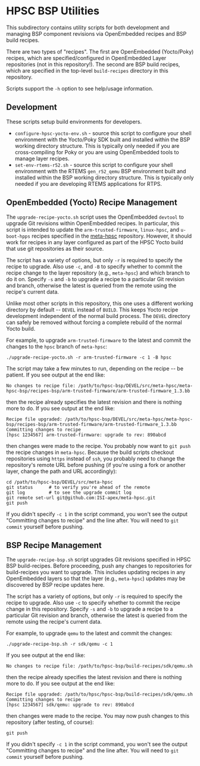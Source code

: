 HPSC BSP Utilities
==================

This subdirectory contains utility scripts for both development and managing BSP
component revisions via OpenEmbedded recipes and BSP build recipes.

There are two types of "recipes".
The first are OpenEmbedded (Yocto/Poky) recipes, which are specified/configured
in OpenEmbedded Layer repositories (not in this repository!).
The second are BSP build recipes, which are specified in the top-level
`build-recipes` directory in this repository.

Scripts support the `-h` option to see help/usage information.

Development
-----------

These scripts setup build environments for developers.

* `configure-hpsc-yocto-env.sh` - source this script to configure your shell
environment with the Yocto/Poky SDK built and installed within the BSP working
directory structure.
This is typically only needed if you are cross-compiling for Poky or you are
using OpenEmbedded tools to manage layer recipes.
* `set-env-rtems-r52.sh` - source this script to configure your shell
environment with the RTEMS `gen_r52_qemu` BSP environment built and installed
within the BSP working directory structure.
This is typically only needed if you are developing RTEMS applications for RTPS.


OpenEmbedded (Yocto) Recipe Management
--------------------------------------

The `upgrade-recipe-yocto.sh` script uses the OpenEmbedded `devtool` to upgrade
Git revisions within OpenEmbedded recipes.
In particular, this script is intended to update the `arm-trusted-firmware`,
`linux-hpsc`, and `u-boot-hpps` recipes specified in the
[meta-hpsc](https://github.com/ISI-apex/meta-hpsc) repository.
However, it should work for recipes in any layer configured as part of the HPSC
Yocto build that use git repositories as their source.

The script has a variety of options, but only `-r` is required to specify the
recipe to upgrade.
Also use `-c`, and `-B` to specify whether to commit the recipe change to the
layer repository (e.g., `meta-hpsc`) and which branch to do it on.
Specify `-s` and `-b` to upgrade a recipe to a particular Git revision and
branch, otherwise the latest is queried from the remote using the recipe's
current data.

Unlike most other scripts in this repository, this one uses a different working
directory by default -- `DEVEL` instead of `BUILD`.
This keeps Yocto recipe development independent of the normal build process.
The `DEVEL` directory can safely be removed without forcing a complete rebuild
of the normal Yocto build.

For example, to upgrade `arm-trusted-firmware` to the latest and commit the
changes to the `hpsc` branch of `meta-hpsc`:

	./upgrade-recipe-yocto.sh -r arm-trusted-firmware -c 1 -B hpsc

The script may take a few minutes to run, depending on the recipe -- be patient.
If you see output at the end like:

	No changes to recipe file: /path/to/hpsc-bsp/DEVEL/src/meta-hpsc/meta-hpsc-bsp/recipes-bsp/arm-trusted-firmware/arm-trusted-firmware_1.3.bb

then the recipe already specifies the latest revision and there is nothing more
to do.
If you see output at the end like:

	Recipe file upgraded: /path/to/hpsc-bsp/DEVEL/src/meta-hpsc/meta-hpsc-bsp/recipes-bsp/arm-trusted-firmware/arm-trusted-firmware_1.3.bb
	Committing changes to recipe
	[hpsc 1234567] arm-trusted-firmware: upgrade to rev: 890abcd

then changes were made to the recipe.
You probably now want to `git push` the recipe changes in `meta-hpsc`.
Because the build scripts checkout repositories using `https` instead of `ssh`,
you probably need to change the repository's remote URL before pushing (if
you're using a fork or another layer, change the path and URL accordingly):

	cd /path/to/hpsc-bsp/DEVEL/src/meta-hpsc
	git status      # to verify you're ahead of the remote
	git log	        # to see the upgrade commit log
	git remote set-url git@github.com:ISI-apex/meta-hpsc.git
	git push

If you didn't specify `-c 1` in the script command, you won't see the output
"Committing changes to recipe" and the line after.
You will need to `git commit` yourself before pushing.


BSP Recipe Management
---------------------

The `upgrade-recipe-bsp.sh` script upgrades Git revisions specified in HPSC BSP
build-recipes.
Before proceeding, push any changes to repositories for build-recipes you want
to upgrade.
This includes updating recipes in any OpenEmbedded layers so that the layer
(e.g., `meta-hpsc`) updates may be discovered by BSP recipe updates here.

The script has a variety of options, but only `-r` is required to specify the
recipe to upgrade.
Also use `-c` to specify whether to commit the recipe change in this repository.
Specify `-s` and `-b` to upgrade a recipe to a particular Git revision and
branch, otherwise the latest is queried from the remote using the recipe's
current data.

For example, to upgrade `qemu` to the latest and commit the changes:

	./upgrade-recipe-bsp.sh -r sdk/qemu -c 1

If you see output at the end like:

	No changes to recipe file: /path/to/hpsc-bsp/build-recipes/sdk/qemu.sh

then the recipe already specifies the latest revision and there is nothing more
to do.
If you see output at the end like:

	Recipe file upgraded: /path/to/hpsc/hpsc-bsp/build-recipes/sdk/qemu.sh
	Committing changes to recipe
	[hpsc 1234567] sdk/qemu: upgrade to rev: 890abcd

then changes were made to the recipe.
You may now push changes to this repository (after testing, of course):

	git push

If you didn't specify `-c 1` in the script command, you won't see the output
"Committing changes to recipe" and the line after.
You will need to `git commit` yourself before pushing.
